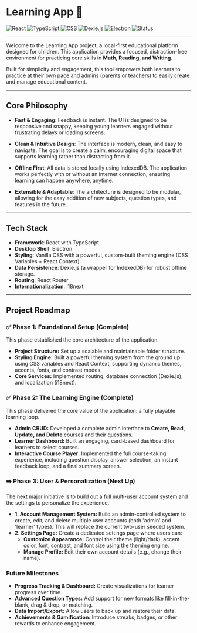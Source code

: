 # Learning App 🚀

![React](https://img.shields.io/badge/React-61DAFB?style=for-the-badge&logo=react&logoColor=black)
![TypeScript](https://img.shields.io/badge/TypeScript-3178C6?style=for-the-badge&logo=typescript&logoColor=white)
![CSS](https://img.shields.io/badge/CSS-239120?&style=for-the-badge&logo=css3&logoColor=white)
![Dexie.js](https://img.shields.io/badge/Dexie.js-FFDF00?style=for-the-badge&logo=dexie-dot-js&logoColor=black)
![Electron](https://img.shields.io/badge/Electron-47848F?style=for-the-badge&logo=electron&logoColor=white)
![Status](https://img.shields.io/badge/Status-Core%20Complete-brightgreen)

---

Welcome to the Learning App project, a local-first educational platform designed for children. This application provides a focused, distraction-free environment for practicing core skills in **Math, Reading, and Writing**.

Built for simplicity and engagement, this tool empowers both learners to practice at their own pace and admins (parents or teachers) to easily create and manage educational content.

---

## Core Philosophy

-   **Fast & Engaging**: Feedback is instant. The UI is designed to be responsive and snappy, keeping young learners engaged without frustrating delays or loading screens.

-   **Clean & Intuitive Design**: The interface is modern, clean, and easy to navigate. The goal is to create a calm, encouraging digital space that supports learning rather than distracting from it.

-   **Offline First**: All data is stored locally using IndexedDB. The application works perfectly with or without an internet connection, ensuring learning can happen anywhere, anytime.

-   **Extensible & Adaptable**: The architecture is designed to be modular, allowing for the easy addition of new subjects, question types, and features in the future.

---

## Tech Stack

-   **Framework**: React with TypeScript
-   **Desktop Shell**: Electron
-   **Styling**: Vanilla CSS with a powerful, custom-built theming engine (CSS Variables + React Context).
-   **Data Persistence**: Dexie.js (a wrapper for IndexedDB) for robust offline storage.
-   **Routing**: React Router
-   **Internationalization**: i18next

---

## Project Roadmap

### ✅ **Phase 1: Foundational Setup (Complete)**

This phase established the core architecture of the application.

-   **Project Structure:** Set up a scalable and maintainable folder structure.
-   **Styling Engine:** Built a powerful theming system from the ground up using CSS variables and React Context, supporting dynamic themes, accents, fonts, and contrast modes.
-   **Core Services:** Implemented routing, database connection (Dexie.js), and localization (i18next).

### ✅ **Phase 2: The Learning Engine (Complete)**

This phase delivered the core value of the application: a fully playable learning loop.

-   **Admin CRUD:** Developed a complete admin interface to **Create, Read, Update, and Delete** courses and their questions.
-   **Learner Dashboard:** Built an engaging, card-based dashboard for learners to select courses.
-   **Interactive Course Player:** Implemented the full course-taking experience, including question display, answer selection, an instant feedback loop, and a final summary screen.

### ➡️ **Phase 3: User & Personalization (Next Up)**

The next major initiative is to build out a full multi-user account system and the settings to personalize the experience.

-   **1. Account Management System:** Build an admin-controlled system to create, edit, and delete multiple user accounts (both 'admin' and 'learner' types). This will replace the current two-user seeded system.
-   **2. Settings Page:** Create a dedicated settings page where users can:
    -   **Customize Appearance:** Control their theme (light/dark), accent color, font, contrast, and font size using the theming engine.
    -   **Manage Profile:** Edit their own account details (e.g., change their name).

### **Future Milestones**

-   **Progress Tracking & Dashboard:** Create visualizations for learner progress over time.
-   **Advanced Question Types:** Add support for new formats like fill-in-the-blank, drag & drop, or matching.
-   **Data Import/Export:** Allow users to back up and restore their data.
-   **Achievements & Gamification:** Introduce streaks, badges, or other rewards to enhance engagement.
